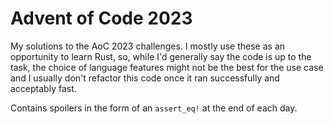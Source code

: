 # Advent of Code 2023

My solutions to the AoC 2023 challenges. I mostly use these as an opportunity to learn Rust, so, while I'd generally say the code is up to the task, the choice of language features might not be the best for the use case and I usually don't refactor this code once it ran successfully and acceptably fast.

Contains spoilers in the form of an `assert_eq!` at the end of each day.
